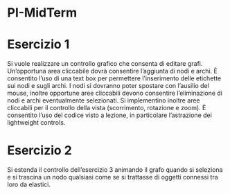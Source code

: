 # PI-MidTerm

# Esercizio 1
Si vuole realizzare un controllo grafico che consenta di editare grafi. Un’opportuna area cliccabile dovrà consentire l’aggiunta di nodi e archi. È consentito l’uso di una text box per permettere l’inserimento delle etichette sui nodi e sugli archi. I nodi si dovranno poter spostare con l’ausilio del mouse, inoltre opportune aree cliccabili devono consentire l’eliminazione di nodi e archi eventualmente selezionati. Si implementino inoltre aree cliccabili per il controllo della vista (scorrimento, rotazione e zoom). È consentito l’uso del codice visto a lezione, in particolare l’astrazione dei lightweight controls.

# Esercizio 2
Si estenda il controllo dell’esercizio 3 animando il grafo quando si seleziona e si trascina un nodo qualsiasi come se si trattasse di oggetti connessi tra loro da elastici.
